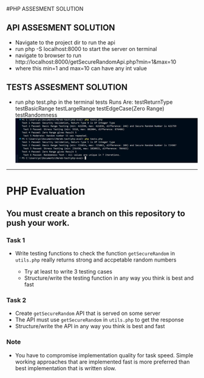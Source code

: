 #PHP ASSESMENT SOLUTION

## API ASSESMENT SOLUTION
* Navigate to the project dir to run the api
* run php -S localhost:8000 to start the server on terminal
* navigate to browser to run http://localhost:8000/getSecureRandomApi.php?min=1&max=10
* where this min=1 and max=10 can have any int value

## TESTS ASSESMENT SOLUTION

* run php test.php in the terminal
 tests Runs Are:
testReturnType
testBasicRange
testLargeRange
testEdgeCase(Zero Range)
testRandomness
![Tests Ouput](image/tests_result.PNG)

---------------------------------------------

# PHP Evaluation

## You must create a branch on this repository to push your work.

### Task 1

* Write testing functions to check the function `getSecureRandom` in `utils.php` really returns strong and accpetable random numbers

  * Try at least to write 3 testing cases
  * Structure/write the testing function in any way you think is best and fast

### Task 2

* Create `getSecureRandom` API that is served on some server
* The API must use `getSecureRandom` in `utils.php` to get the response
* Structure/write the API in any way you think is best and fast

### Note
* You have to compromise implementation quality for task speed. Simple working approaches that are implemented fast is more preferred than best implementation that is written slow.

